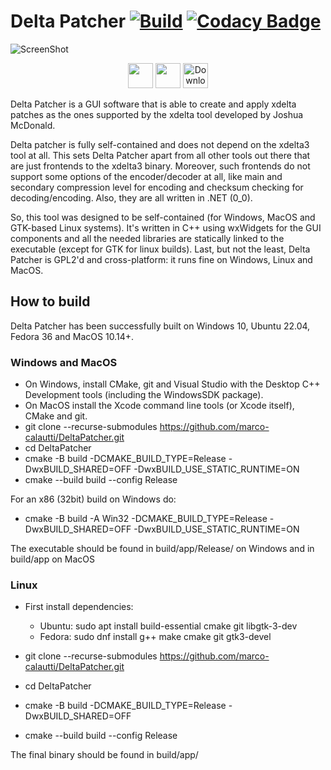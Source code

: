 # Delta Patcher [![Build](https://github.com/marco-calautti/DeltaPatcher/actions/workflows/release.yml/badge.svg)](https://github.com/marco-calautti/DeltaPatcher/actions/workflows/release.yml) [![Codacy Badge](https://app.codacy.com/project/badge/Grade/bdfed52f118c4199ad0d828520f29b61)](https://www.codacy.com/gh/marco-calautti/DeltaPatcher/dashboard?utm_source=github.com&amp;utm_medium=referral&amp;utm_content=marco-calautti/DeltaPatcher&amp;utm_campaign=Badge_Grade) 

![ScreenShot](https://i.imgur.com/dQmTusx.png)

<p align='center'>
<a href='https://github.com/marco-calautti/DeltaPatcher/releases'><img height='40' src='https://img.shields.io/badge/Windows-0078D6?style=for-the-badge&logo=windows&logoColor=white'/></a>
<a href='https://github.com/marco-calautti/DeltaPatcher/releases'><img height='40' src='https://img.shields.io/badge/mac%20os-000000?style=for-the-badge&logo=macos&logoColor=F0F0F0'/></a>
<a href='https://flathub.org/apps/io.github.marco_calautti.DeltaPatcher'><img height='40' alt='Download on Flathub' src='https://flathub.org/api/badge?locale=en'/></a>
</p>

Delta Patcher is a GUI software that is able to create and apply xdelta patches as the ones supported by the xdelta tool developed by Joshua McDonald. 

Delta patcher is fully self-contained and does not depend on the xdelta3 tool at all. This sets Delta Patcher apart from all other tools out there that are just frontends to the xdelta3 binary. Moreover, such frontends do not support some options of the encoder/decoder at all, like main and secondary compression level for encoding and checksum checking for decoding/encoding. Also, they are all written in .NET (0_0).

So, this tool was designed to be self-contained (for Windows, MacOS and GTK-based Linux systems). It's written in C++ using wxWidgets for the GUI components and all the needed libraries are statically linked to the executable (except for GTK for linux builds). Last, but not the least, Delta Patcher is GPL2'd and cross-platform: it runs fine on Windows, Linux and MacOS.


## How to build
Delta Patcher has been successfully built on Windows 10, Ubuntu 22.04, Fedora 36 and MacOS 10.14+.

### Windows and MacOS

-   On Windows, install CMake, git and Visual Studio with the Desktop C++ Development tools (including the WindowsSDK package).
-   On MacOS install the Xcode command line tools (or Xcode itself), CMake and git.
-   git clone --recurse-submodules https://github.com/marco-calautti/DeltaPatcher.git
-   cd DeltaPatcher
-   cmake -B build -DCMAKE_BUILD_TYPE=Release -DwxBUILD_SHARED=OFF -DwxBUILD_USE_STATIC_RUNTIME=ON
-   cmake --build build --config Release 

For an x86 (32bit) build on Windows do:
- cmake -B build -A Win32 -DCMAKE_BUILD_TYPE=Release -DwxBUILD_SHARED=OFF -DwxBUILD_USE_STATIC_RUNTIME=ON

The executable should be found in build/app/Release/ on Windows and in build/app on MacOS

### Linux

-   First install dependencies:
    -   Ubuntu: sudo apt install build-essential cmake git libgtk-3-dev
    -   Fedora: sudo dnf install g++ make cmake git gtk3-devel

-   git clone --recurse-submodules https://github.com/marco-calautti/DeltaPatcher.git
-   cd DeltaPatcher
-   cmake -B build -DCMAKE_BUILD_TYPE=Release -DwxBUILD_SHARED=OFF
-   cmake --build build --config Release

The final binary should be found in build/app/
